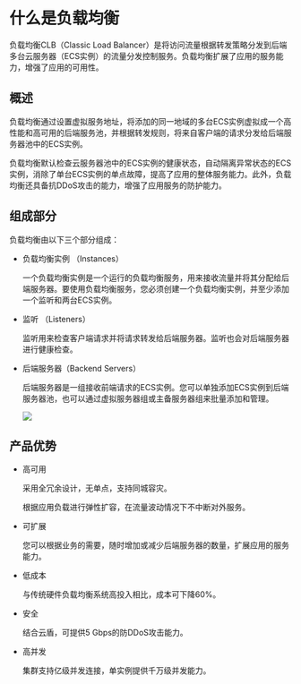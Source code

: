 # 什么是负载均衡

负载均衡CLB（Classic Load Balancer）是将访问流量根据转发策略分发到后端多台云服务器（ECS实例）的流量分发控制服务。负载均衡扩展了应用的服务能力，增强了应用的可用性。



## 概述

负载均衡通过设置虚拟服务地址，将添加的同一地域的多台ECS实例虚拟成一个高性能和高可用的后端服务池，并根据转发规则，将来自客户端的请求分发给后端服务器池中的ECS实例。

负载均衡默认检查云服务器池中的ECS实例的健康状态，自动隔离异常状态的ECS实例，消除了单台ECS实例的单点故障，提高了应用的整体服务能力。此外，负载均衡还具备抗DDoS攻击的能力，增强了应用服务的防护能力。

## 组成部分

负载均衡由以下三个部分组成：

-   负载均衡实例 （Instances）

    一个负载均衡实例是一个运行的负载均衡服务，用来接收流量并将其分配给后端服务器。要使用负载均衡服务，您必须创建一个负载均衡实例，并至少添加一个监听和两台ECS实例。

-   监听 （Listeners）

    监听用来检查客户端请求并将请求转发给后端服务器。监听也会对后端服务器进行健康检查。

-   后端服务器（Backend Servers）

    后端服务器是一组接收前端请求的ECS实例。您可以单独添加ECS实例到后端服务器池，也可以通过虚拟服务器组或主备服务器组来批量添加和管理。

    ![](https://static-aliyun-doc.oss-accelerate.aliyuncs.com/assets/img/zh-CN/6852522161/p936.png)


## 产品优势

-   高可用

    采用全冗余设计，无单点，支持同城容灾。

    根据应用负载进行弹性扩容，在流量波动情况下不中断对外服务。

-   可扩展

    您可以根据业务的需要，随时增加或减少后端服务器的数量，扩展应用的服务能力。

-   低成本

    与传统硬件负载均衡系统高投入相比，成本可下降60%。

-   安全

    结合云盾，可提供5 Gbps的防DDoS攻击能力。

-   高并发

    集群支持亿级并发连接，单实例提供千万级并发能力。


